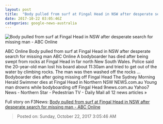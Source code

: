 ```yaml
---
layout: post
title:  "Body pulled from surf at Fingal Head in NSW after desperate search for missing man - ABC Online"
date: 2017-10-22 03:05:46Z
categories: google-news-australia
---
```


![Body pulled from surf at Fingal Head in NSW after desperate search for missing man - ABC Online](http://www.abc.net.au/news/image/9074522-1x1-700x700.jpg)

ABC Online Body pulled from surf at Fingal Head in NSW after desperate search for missing man ABC Online A bodyboarder has died after being swept from rocks at Fingal Head in far north New South Wales. Police said the 20-year-old man lost his board about 11:30am and tried to get out of the water by climbing rocks. The man was then washed off the rocks ... Bodyboarder dies after going missing off Fingal Head The Sydney Morning Herald Swimmer dies at Fingal Head in Northern NSW NEWS.com.au Young man drowns while bodyboarding off Fingal Head 9news.com.au Yahoo7 News - Northern Star - Pedestrian TV - Daily Mail all 12 news articles »


Full story on F3News: [Body pulled from surf at Fingal Head in NSW after desperate search for missing man - ABC Online](http://www.f3nws.com/n/FXzvuB)

> Posted on: Sunday, October 22, 2017 3:05:46 AM
